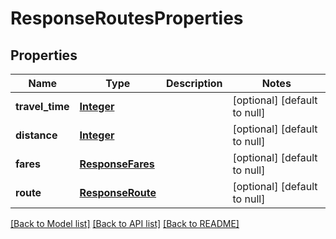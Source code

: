 # ResponseRoutesProperties
## Properties

Name | Type | Description | Notes
------------ | ------------- | ------------- | -------------
**travel\_time** | [**Integer**](integer.md) |  | [optional] [default to null]
**distance** | [**Integer**](integer.md) |  | [optional] [default to null]
**fares** | [**ResponseFares**](ResponseFares.md) |  | [optional] [default to null]
**route** | [**ResponseRoute**](ResponseRoute.md) |  | [optional] [default to null]

[[Back to Model list]](../README.md#documentation-for-models) [[Back to API list]](../README.md#documentation-for-api-endpoints) [[Back to README]](../README.md)

